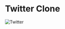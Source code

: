 # Twitter Clone

![Twitter](https://github.com/RLewis11769/holberton-twitter_clone/blob/main/bird.png)

